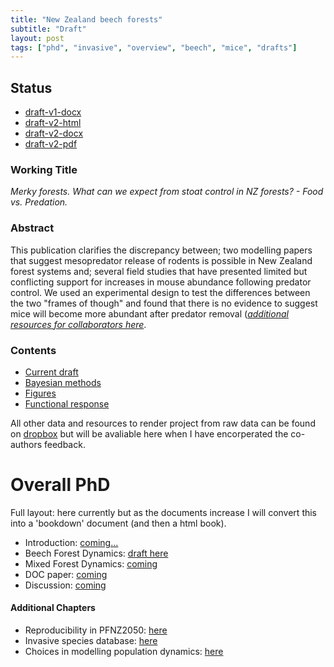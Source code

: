 ```yaml
---
title: "New Zealand beech forests"
subtitle: "Draft" 
layout: post
tags: ["phd", "invasive", "overview", "beech", "mice", "drafts"]
---
```


## Status

- [draft-v1-docx](https://www.dropbox.com/s/m5hte0n2vyl1dt2/Davidson_2019_BeechForest_19022019.docx?dl=0)
- [draft-v2-html]()
- [draft-v2-docx]()
- [draft-v2-pdf]()

### Working Title

*Merky forests. What can we expect from stoat control in NZ forests? - Food vs. Predation.*

### Abstract

This publication clarifies the discrepancy between; two modelling papers that suggest mesopredator release of rodents is possible in New Zealand forest systems and; several field studies that have presented limited but conflicting support for increases in mouse abundance following predator control. We used an experimental design to test the differences between the two "frames of though" and found that there is no evidence to suggest mice will become more abundant after predator removal ([*additional resources for collaborators here*](https://www.dropbox.com/home/phd-drafts-anthony).

### Contents

- [Current draft](https://www.dropbox.com/s/m5hte0n2vyl1dt2/Davidson_2019_BeechForest_19022019.docx?dl=0)
- [Bayesian methods]()
- [Figures]()
- [Functional response]()

All other data and resources to render project from raw data can be found on [dropbox]() but will be avaliable here when I have encorperated the co-authors feedback.

# Overall PhD

Full layout: here currently but as the documents increase I will convert this into a 'bookdown' document (and then a html book).

- Introduction: [coming...]()
- Beech Forest Dynamics: [draft here](https://www.dropbox.com/s/m5hte0n2vyl1dt2/Davidson_2019_BeechForest_19022019.docx?dl=0)
- Mixed Forest Dynamics: [coming]()
- DOC paper: [coming]()
- Discussion: [coming]()

#### Additional Chapters

- Reproducibility in PFNZ2050: [here]()
- Invasive species database: [here]()
- Choices in modelling population dynamics: [here]()